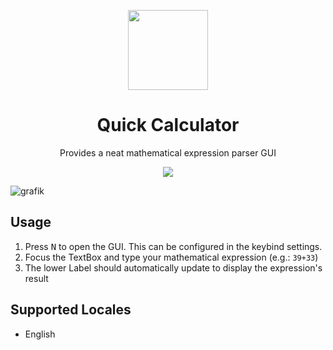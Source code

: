 
<p align="center">
  <img width="128" align="center" src="https://user-images.githubusercontent.com/48759429/197338099-64171a09-c54a-42c2-861a-971890135a92.png">
</p>

<h1 align="center">
  Quick Calculator
</h1>
<p align="center">
  Provides a neat mathematical expression parser GUI<br>
</p>
<p align="center">
    <img src="https://img.shields.io/badge/Version-1.19.x-blueviolet?style=for-the-badge"/>
</p>

![grafik](https://user-images.githubusercontent.com/48759429/197339431-c0eda38f-c65c-4c53-9c23-45044d74ee83.png)

## Usage
1. Press <kbd>N</kbd> to open the GUI. This can be configured in the keybind settings.
2. Focus the TextBox and type your mathematical expression (e.g.: `39+33`)
3. The lower Label should automatically update to display the expression's result

## Supported Locales
- English
